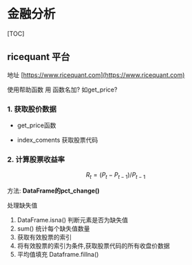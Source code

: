# 金融分析

[TOC]



## ricequant 平台

地址 [https://www.ricequant.com](https://www.ricequant.com)

使用帮助函数 用 函数名加?  如get_price?

### 1. 获取股价数据

- get_price函数   

- index_coments 获取股票代码

### 2. 计算股票收益率

$$
R_t = (P_t-P_{t-1})/P_{t-1}
$$



方法: **DataFrame的pct_change()**

处理缺失值

1. DataFrame.isna() 判断元素是否为缺失值
2. sum() 统计每个缺失值数量
3. 获取有效股票的索引
4. 将有效股票的索引为条件,获取股票代码的所有收盘价数据
5. 平均值填充 Dataframe.fillna()